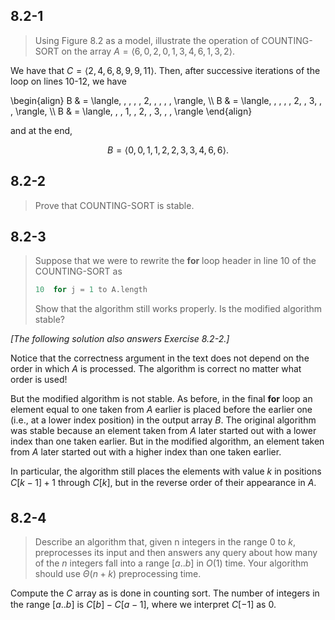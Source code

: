 ## 8.2-1

> Using Figure 8.2 as a model, illustrate the operation of $\text{COUNTING-SORT}$ on the array $A = \langle 6, 0, 2, 0, 1, 3, 4, 6, 1, 3, 2 \rangle$.

We have that $C = \langle 2, 4, 6, 8, 9, 9, 11 \rangle$. Then, after successive iterations of the loop on lines 10-12, we have

\begin{align}
B & = \langle, , , , , 2, , , , , \rangle, \\\\
B & = \langle, , , , , 2, , 3, , , \rangle, \\\\
B & = \langle, , , 1, , 2, , 3, , , \rangle
\end{align}

and at the end,

$$B = \langle 0, 0, 1, 1, 2, 2, 3, 3, 4, 6, 6 \rangle.$$

## 8.2-2

> Prove that $\text{COUNTING-SORT}$ is stable.

## 8.2-3

> Suppose that we were to rewrite the **for** loop header in line 10 of the $\text{COUNTING-SORT}$ as
>
> ```cpp
> 10  for j = 1 to A.length
> ```
>
> Show that the algorithm still works properly. Is the modified algorithm stable?

*[The following solution also answers Exercise 8.2-2.]*

Notice that the correctness argument in the text does not depend on the order in which $A$ is processed. The algorithm is correct no matter what order is used!

But the modified algorithm is not stable. As before, in the final **for** loop an element equal to one taken from $A$ earlier is placed before the earlier one (i.e., at a lower index position) in the output array $B$. The original algorithm was stable because an element taken from $A$ later started out with a lower index than one taken earlier. But in the modified algorithm, an element taken from $A$ later started out with a higher index than one taken earlier.

In particular, the algorithm still places the elements with value $k$ in positions $C[k - 1] + 1$ through $C[k]$, but in the reverse order of their appearance in $A$.

## 8.2-4

> Describe an algorithm that, given n integers in the range $0$ to $k$, preprocesses its input and then answers any query about how many of the $n$ integers fall into a range $[a..b]$ in $O(1)$ time. Your algorithm should use $\Theta(n + k)$ preprocessing time.

Compute the $C$ array as is done in counting sort. The number of integers in the range $[a..b]$ is $C[b] - C[a - 1]$, where we interpret $C[-1]$ as $0$.
